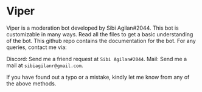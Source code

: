 # Viper

Viper is a moderation bot developed by Sibi Agilan#2044. This bot is customizable in many ways. Read all the files to get a basic understanding of the bot. This github repo contains the documentation for the bot. For any queries, contact me via:

Discord: Send me a friend request at ``Sibi Agilan#2044``.
Mail: Send me a mail at ``sibiagilanr@gmail.com``.

If you have found out a typo or a mistake, kindly let me know from any of the above methods.
